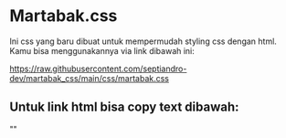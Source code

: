 # Martabak.css
Ini css yang baru dibuat untuk mempermudah styling css dengan html. Kamu bisa menggunakannya via link dibawah ini: 

https://raw.githubusercontent.com/septiandro-dev/martabak_css/main/css/martabak.css

## Untuk link html bisa copy text dibawah:

"<link rel="stylesheet" href="https://raw.githubusercontent.com/septiandro-dev/martabak_css/main/css/martabak.css">"
